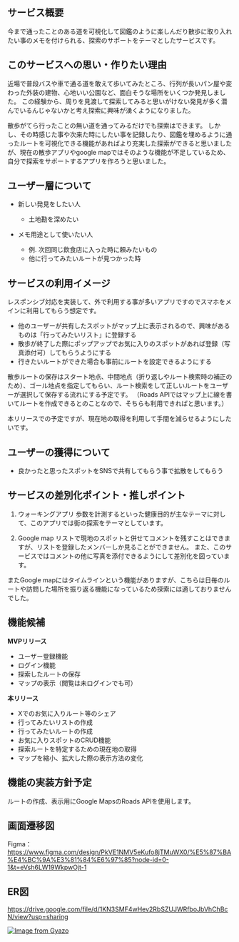 ## サービス概要
今まで通ったことのある道を可視化して図鑑のように楽しんだり散歩に取り入れたい事のメモを付けられる、探索のサポートをテーマとしたサービスです。

## このサービスへの思い・作りたい理由
近場で普段バスや車で通る道を敢えて歩いてみたところ、行列が長いパン屋や変わった外装の建物、心地いい公園など、面白そうな場所をいくつか発見しました。
この経験から、周りを見渡して探索してみると思いがけない発見が多く潜んでいるんじゃないかと考え探索に興味が湧くようになりました。

散歩がてら行ったことの無い道を通ってみるだけでも探索はできます。
しかし、その時感じた事や次来た時にしたい事を記録したり、図鑑を埋めるように通ったルートを可視化できる機能があればより充実した探索ができると思いましたが、現在の散歩アプリやgoogle mapではそのような機能が不足しているため、自分で探索をサポートするアプリを作ろうと思いました。

## ユーザー層について
- 新しい発見をしたい人
  - 土地勘を深めたい

- メモ用途として使いたい人
  - 例. 次回同じ飲食店に入った時に頼みたいもの
  - 他に行ってみたいルートが見つかった時

## サービスの利用イメージ
レスポンシブ対応を実装して、外で利用する事が多いアプリですのでスマホをメインに利用してもらう想定です。

- 他のユーザーが共有したスポットがマップ上に表示されるので、興味があるものは「行ってみたいリスト」に登録する
- 散歩が終了した際にポップアップでお気に入りのスポットがあれば登録（写真添付可）してもらうようにする
- 行きたいルートができた場合も事前にルートを設定できるようにする

散歩ルートの保存はスタート地点、中間地点（折り返しやルート検索時の補正のため）、ゴール地点を指定してもらい、ルート検索をして正しいルートをユーザーが選択して保存する流れにする予定です。
（Roads APIではマップ上に線を書いてルートを作成できるとのことなので、そちらも利用できればと思います。）

本リリースでの予定ですが、現在地の取得を利用して手間を減らせるようにしたいです。

## ユーザーの獲得について
- 良かったと思ったスポットをSNSで共有してもらう事で拡散をしてもらう


## サービスの差別化ポイント・推しポイント
1. ウォーキングアプリ
歩数を計測するといった健康目的が主なテーマに対して、このアプリでは街の探索をテーマとしています。

2. Google map
リストで現地のスポットと併せてコメントを残すことはできますが、リストを登録したメンバーしか見ることができません。
また、このサービスではコメントの他に写真を添付できるようにして差別化を図っています。

またGoogle mapにはタイムラインという機能がありますが、こちらは日毎のルートや訪問した場所を振り返る機能になっているため探索には適しておりませんでした。

## 機能候補
**MVPリリース**
- ユーザー登録機能
- ログイン機能
- 探索したルートの保存
- マップの表示（閲覧は未ログインでも可）

**本リリース**
- Xでのお気に入りルート等のシェア
- 行ってみたいリストの作成
- 行ってみたいルートの作成
- お気に入りスポットのCRUD機能
- 探索ルートを特定するための現在地の取得
- マップを縮小、拡大した際の表示方法の変化

## 機能の実装方針予定
ルートの作成、表示用にGoogle MapsのRoads APIを使用します。

## 画面遷移図
Figma：https://www.figma.com/design/PkVE1NMV5eKufo8jTMuWX0/%E5%87%BA%E4%BC%9A%E3%81%84%E6%97%85?node-id=0-1&t=eVsh6LW19WkpwOjt-1

## ER図
https://drive.google.com/file/d/1KN3SMF4wHev2RbSZUJWRfboJbVhChBcN/view?usp=sharing

[![Image from Gyazo](https://i.gyazo.com/a2783001127b727770b327ab9294ddb4.png)](https://gyazo.com/a2783001127b727770b327ab9294ddb4)